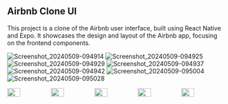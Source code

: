 ## Airbnb Clone UI

This project is a clone of the Airbnb user interface, built using React Native and Expo. It showcases the design and layout of the Airbnb app, focusing on the frontend components.

![Screenshot_20240509-094914](https://github.com/egbontech/airbnb-clone/assets/105052664/e51f1a27-ef79-4594-a099-110aa6e5ac39)
![Screenshot_20240509-094925](https://github.com/egbontech/airbnb-clone/assets/105052664/dc5daa1e-3537-4b34-a9c5-62a3dd55bdff)
![Screenshot_20240509-094929](https://github.com/egbontech/airbnb-clone/assets/105052664/aa688ede-0954-4146-be48-fe538ddd05a1)
![Screenshot_20240509-094937](https://github.com/egbontech/airbnb-clone/assets/105052664/2aa6bc01-eac4-4f41-994b-9b22cb9136a0)
![Screenshot_20240509-094942](https://github.com/egbontech/airbnb-clone/assets/105052664/77d63152-b63e-48c9-b43d-b04851cf4441)
![Screenshot_20240509-095004](https://github.com/egbontech/airbnb-clone/assets/105052664/5b18a0a2-7ff4-4b5f-9c10-9d13df87e884)
![Screenshot_20240509-095028](https://github.com/egbontech/airbnb-clone/assets/105052664/52b9dd12-59a1-40fb-80a1-4d30fed70080)

<div style="display: flex; flex-direction: 'row';">
<img src="Screenshot_20240509-094914](https://github.com/egbontech/airbnb-clone/assets/105052664/e51f1a27-ef79-4594-a099-110aa6e5ac39" width=30%>
<img src="https://github.com/egbontech/airbnb-clone/assets/105052664/dc5daa1e-3537-4b34-a9c5-62a3dd55bdff" width=30%>
<img src="https://github.com/egbontech/airbnb-clone/assets/105052664/aa688ede-0954-4146-be48-fe538ddd05a1" width=30%>
<img src="./screenshots/4.png" width=30%>
<img src="./screenshots/5.png" width=30%>

</div>
